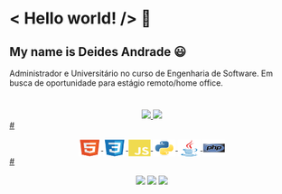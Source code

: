 
<!---
deidesandrade/deidesandrade is a ✨ special ✨ repository because its `README.md` (this file) appears on your GitHub profile.
You can click the Preview link to take a look at your changes.
--->
# &#60; Hello world! /&#62; 👋
## My name is Deides Andrade 😃
Administrador e Universitário no curso de Engenharia de Software.
Em busca de oportunidade para estágio remoto/home office.
  #
<div align="center">
  <a href="https://github.com/deidesandrade">
  <img height="180em" src="https://github-readme-stats.vercel.app/api?username=deidesandrade&show_icons=true&theme=algolia&include_all_commits=true&count_private=true"/>
  <img height="180em" src="https://github-readme-stats.vercel.app/api/top-langs/?username=deidesandrade&layout=compact&langs_count=7&theme=algolia"/>
</div>  
  #
  <div  align="center" style="display: inline_block"><br>  
  <img align="center" alt="Dan-HTML" height="30" width="40" src="https://raw.githubusercontent.com/devicons/devicon/master/icons/html5/html5-original.svg">
  <img align="center" alt="Dan-CSS" height="30" width="40" src="https://raw.githubusercontent.com/devicons/devicon/master/icons/css3/css3-original.svg">
  <img align="center" alt="Dan-Js" height="30" width="40" src="https://raw.githubusercontent.com/devicons/devicon/master/icons/javascript/javascript-plain.svg">
  <img align="center" alt="Dan-Python" height="30" width="40" src="https://raw.githubusercontent.com/devicons/devicon/master/icons/python/python-original.svg">
  <img align="center" alt="Dan-Python" height="30" width="40" src="https://raw.githubusercontent.com/devicons/devicon/master/icons/java/java-original.svg">
  <img align="center" alt="Dan-Python" height="30" width="40" src="https://raw.githubusercontent.com/devicons/devicon/master/icons/php/php-original.svg">
  </div>
  #
 <div  align="center" style="display: inline_block"><br>
 <a href="https://discord.com/channels/DkTrON#5697" target="_blank"><img src="https://img.shields.io/badge/Discord-7289DA?style=for-the-badge&logo=discord&logoColor=white" target="_blank"></a> 
  <a href="https://www.linkedin.com/in/deides-andrade/" target="_blank"><img src="https://img.shields.io/badge/-LinkedIn-%230077B5?style=for-the-badge&logo=linkedin&logoColor=white" target="_blank"></a> 
  <a href="https://instagram.com/deides.andrade" target="_blank"><img src="https://img.shields.io/badge/-Instagram-%23E4405F?style=for-the-badge&logo=instagram&logoColor=white" target="_blank"></a>
</div>


